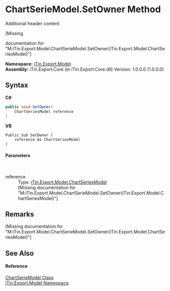 # ChartSerieModel.SetOwner Method 
Additional header content 

\[Missing <summary> documentation for "M:iTin.Export.Model.ChartSerieModel.SetOwner(iTin.Export.Model.ChartSeriesModel)"\]

**Namespace:**&nbsp;<a href="ef57ffcc-e95e-b212-5a46-9aa6f5a3511f">iTin.Export.Model</a><br />**Assembly:**&nbsp;iTin.Export.Core (in iTin.Export.Core.dll) Version: 1.0.0.0 (1.0.0.0)

## Syntax

**C#**<br />
``` C#
public void SetOwner(
	ChartSeriesModel reference
)
```

**VB**<br />
``` VB
Public Sub SetOwner ( 
	reference As ChartSeriesModel
)
```


#### Parameters
&nbsp;<dl><dt>reference</dt><dd>Type: <a href="126b6bb2-e0b0-85c9-a613-b58ef9d2a6c5">iTin.Export.Model.ChartSeriesModel</a><br />\[Missing <param name="reference"/> documentation for "M:iTin.Export.Model.ChartSerieModel.SetOwner(iTin.Export.Model.ChartSeriesModel)"\]</dd></dl>

## Remarks
\[Missing <remarks> documentation for "M:iTin.Export.Model.ChartSerieModel.SetOwner(iTin.Export.Model.ChartSeriesModel)"\]

## See Also


#### Reference
<a href="2d59a018-86fd-e2a2-ce65-d001fb8d7888">ChartSerieModel Class</a><br /><a href="ef57ffcc-e95e-b212-5a46-9aa6f5a3511f">iTin.Export.Model Namespace</a><br />